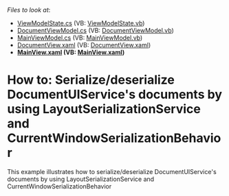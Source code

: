 <!-- default file list -->
*Files to look at*:

* [ViewModelState.cs](./CS/DocumentManagerSerialization/Common/ViewModelState.cs) (VB: [ViewModelState.vb](./VB/DocumentManagerSerialization/Common/ViewModelState.vb))
* [DocumentViewModel.cs](./CS/DocumentManagerSerialization/ViewModels/DocumentViewModel.cs) (VB: [DocumentViewModel.vb](./VB/DocumentManagerSerialization/ViewModels/DocumentViewModel.vb))
* [MainViewModel.cs](./CS/DocumentManagerSerialization/ViewModels/MainViewModel.cs) (VB: [MainViewModel.vb](./VB/DocumentManagerSerialization/ViewModels/MainViewModel.vb))
* [DocumentView.xaml](./CS/DocumentManagerSerialization/Views/DocumentView.xaml) (VB: [DocumentView.xaml](./VB/DocumentManagerSerialization/Views/DocumentView.xaml))
* **[MainView.xaml](./CS/DocumentManagerSerialization/Views/MainView.xaml) (VB: [MainView.xaml](./VB/DocumentManagerSerialization/Views/MainView.xaml))**
<!-- default file list end -->
# How to: Serialize/deserialize DocumentUIService's documents by using LayoutSerializationService and CurrentWindowSerializationBehavior


This example illustrates how to serialize/deserialize DocumentUIService's documents by using LayoutSerializationService and CurrentWindowSerializationBehavior

<br/>


